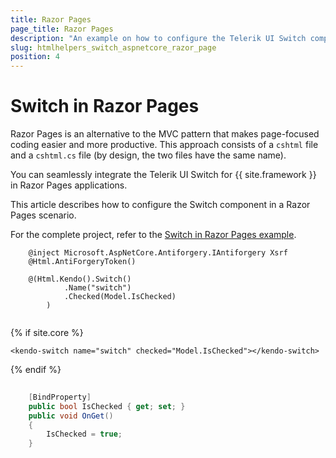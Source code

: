 ```yaml
---
title: Razor Pages
page_title: Razor Pages
description: "An example on how to configure the Telerik UI Switch component for {{ site.framework }} in a Razor Page."
slug: htmlhelpers_switch_aspnetcore_razor_page
position: 4
---
```


# Switch in Razor Pages

Razor Pages is an alternative to the MVC pattern that makes page-focused coding easier and more productive. This approach consists of a `cshtml` file and a `cshtml.cs` file (by design, the two files have the same name). 

You can seamlessly integrate the Telerik UI Switch for {{ site.framework }} in Razor Pages applications.

This article describes how to configure the Switch component in a Razor Pages scenario.

For the complete project, refer to the [Switch in Razor Pages example](https://github.com/telerik/ui-for-aspnet-core-examples/blob/master/Telerik.Examples.RazorPages/Telerik.Examples.RazorPages/Pages/Switch/SwitchIndex.cshtml).

```HtmlHelper
    @inject Microsoft.AspNetCore.Antiforgery.IAntiforgery Xsrf
    @Html.AntiForgeryToken()

    @(Html.Kendo().Switch()
            .Name("switch")
            .Checked(Model.IsChecked)
        )
	
```
{% if site.core %}
```TagHelper
<kendo-switch name="switch" checked="Model.IsChecked"></kendo-switch>
```
{% endif %}
```C# PageModel
	
    [BindProperty]
    public bool IsChecked { get; set; }
    public void OnGet()
    {
        IsChecked = true;
    }
    
```
